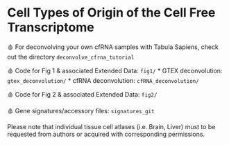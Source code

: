 # Cell Types of Origin of the Cell Free Transcriptome

🩸 For deconvolving your own cfRNA samples with Tabula Sapiens, check out the directory ```deconvolve_cfrna_tutorial```

🩸 Code for Fig 1 & associated Extended Data: ```fig1/``` 
	* GTEX deconvolution: ```gtex_deconvolution/``` 
	* cfRNA deconvolution: ```cfRNA_deconvolution/```

🩸 Code for Fig 2 & associated Extended Data: ```fig2/``` 

🩸 Gene signatures/accessory files: ```signatures_git```   


Please note that individual tissue cell atlases (i.e. Brain, Liver) must to be requested from authors or acquired with corresponding permissions.
